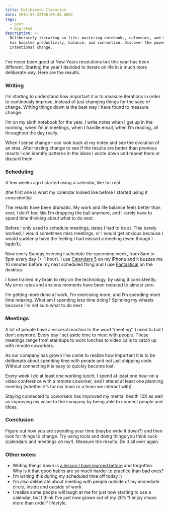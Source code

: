 ```yaml
---
title: Deliberate Iteration
date: 2014-05-22T00:00:00.000Z
tags:
  - post
  - migrated
description: >-
  Deliberately iterating on life: mastering notebooks, calendars, and meetings
  has boosted productivity, balance, and connection. Discover the power of
  intentional change.
---
```


I’ve never been good at New Years resolutions but this year has been different. Starting the year I decided to iterate on life in a much more deliberate way. Here are the results.

### Writing

I’m starting to understand how important it is to measure iterations in order to continously improve, instead of just changing things for the sake of change. Writing things down is the best way I have found to measure change.

I’m on my sixth notebook for the year. I write notes when I get up in the morning, when I’m in meetings, when I handle email, when I’m reading, all throughout the day really.

When I sense change I can look back at my notes and see the evolution of an idea. After testing change to see if the results are better than previous results I can identify patterns in the ideas I wrote down and repeat them or discard them.

### Scheduling

A few weeks ago I started using a calendar, like for real.

(the first one is what my calendar looked like before I started using it consistently)

The results have been dramatic. My work and life balance feels better than ever, I don’t feel like I’m dropping the ball anymore, and I rarely have to spend time thinking about what to do next.

Before I only used to schedule meetings, dates I had to be at. This barely worked, I would sometimes miss meetings, or I would get anxious because I would suddenly have the feeling I had missed a meeting (even though I hadn’t).

Now every Sunday evening I schedule the upcoming week, from 8am to 5pm every day (+-1 hour). I use [Calendars 5](http://readdle.com/products/calendars5/) on my iPhone and it buzzes me 10 minutes before my next scheduled thing and I use [Fantastical](https://flexibits.com/fantastical) on the desktop.

I have trained my brain to rely on the technology, by using it consistently. My error rates and anxious moments have been reduced to almost zero.

I’m getting more done at work, I’m exercising more, and I’m spending more time relaxing. What am I spending less time doing? Spinning my wheels because I’m not sure what to do next.

### Meetings

A lot of people have a visceral reaction to the word “meeting”. I used to but I don’t anymore. Every day I set aside time to meet with people. These meetings range from standups to work lunches to video calls to catch up with remote coworkers.

As our company has grown I’ve come to realize how important it is to be deliberate about spending time with people and not just shipping code. Without connecting it is easy to quickly become lost.

Every week I do at least one working lunch, I spend at least one hour on a video conference with a remote coworker, and I attend at least one planning meeting (whether it’s for my team or a team we interact with).

Staying connected to coworkers has improved my mental health 10X as well as improving my value to the company by being able to connect people and ideas.

### Conclusion

Figure out how you are spending your time (maybe write it down?) and then look for things to change. Try using tools and doing things you think suck (calendars and meetings oh my!). Measure the results. Do it all over again.

### Other notes:

- Writing things down is [a lesson I have learned before](http://theprogrammingbutler.com/blog/archives/2011/10/03/just-write-it-down/) and forgotten. Why is it that good habits are so much harder to practice than bad ones?
- I’m writing this during my scheduled time off today :)
- I’m also deliberate about meeting with people outside of my immediate circle, inside and outside of work.
- I realize some people will laugh at me for just now starting to use a calendar, but I think I’ve just now grown out of my 20’s “I enjoy chaos more than order” lifestyle.
